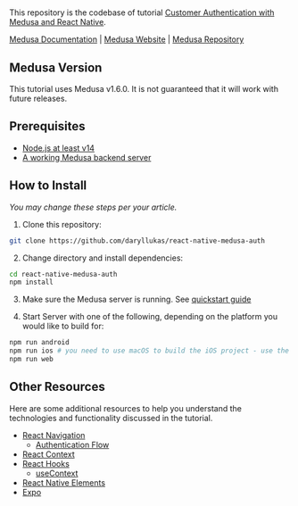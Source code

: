 # <Tutorial Name>

This repository is the codebase of tutorial [Customer
Authentication with Medusa and
React Native](tutorial-link).

[Medusa Documentation](https://docs.medusajs.com/) | [Medusa Website](https://medusajs.com/) | [Medusa Repository](https://github.com/medusajs/medusa)

## Medusa Version

This tutorial uses Medusa v1.6.0. It is not guaranteed that it will work with future releases.

## Prerequisites

- [Node.js at least v14](https://docs.medusajs.com/tutorial/set-up-your-development-environment#nodejs)
- [A working Medusa backend server](https://docs.medusajs.com/usage/create-medusa-app)

## How to Install

_You may change these steps per your article._

1. Clone this repository:

```bash
git clone https://github.com/daryllukas/react-native-medusa-auth
```

2. Change directory and install dependencies:

```bash
cd react-native-medusa-auth
npm install
```

3. Make sure the Medusa server is running. See [quickstart guide](https://docs.medusajs.com/quickstart/quick-start)

3. Start Server with one of the following, depending on the platform you would like to build for:

```bash
npm run android
npm run ios # you need to use macOS to build the iOS project - use the Expo app if you need to do iOS development without a Mac
npm run web
```

## Other Resources

Here are some additional resources to help you understand the technologies and functionality discussed in the tutorial.

- [React Navigation](https://reactnavigation.org/)
    - [Authentication Flow](https://reactnavigation.org/docs/auth-flow)
- [React Context](https://reactjs.org/docs/context.html)
- [React Hooks](https://reactjs.org/docs/hooks-intro.html)
    - [useContext](https://beta.reactjs.org/reference/react/useContext)
- [React Native Elements](https://reactnativeelements.com/)
- [Expo](https://docs.expo.dev/)
